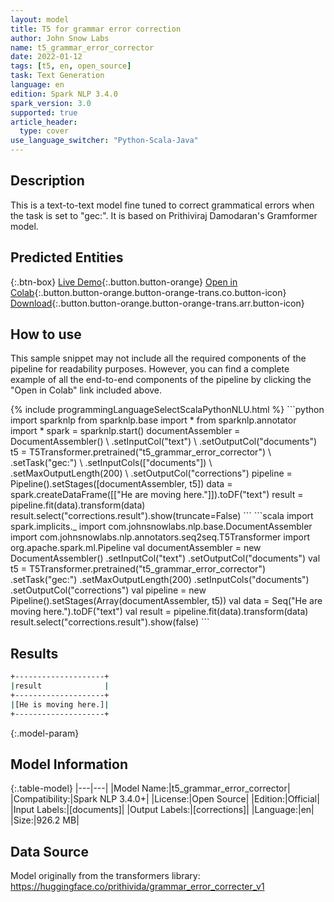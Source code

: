 ```yaml
---
layout: model
title: T5 for grammar error correction
author: John Snow Labs
name: t5_grammar_error_corrector
date: 2022-01-12
tags: [t5, en, open_source]
task: Text Generation
language: en
edition: Spark NLP 3.4.0
spark_version: 3.0
supported: true
article_header:
  type: cover
use_language_switcher: "Python-Scala-Java"
---
```


## Description

This is a text-to-text model fine tuned to correct grammatical errors when the task is set to "gec:". It is based on Prithiviraj Damodaran's Gramformer model.

## Predicted Entities



{:.btn-box}
[Live Demo](https://demo.johnsnowlabs.com/public/T5_LINGUISTIC/){:.button.button-orange}
[Open in Colab](https://colab.research.google.com/github/JohnSnowLabs/spark-nlp-workshop/blob/master/tutorials/streamlit_notebooks/T5_LINGUISTIC.ipynb){:.button.button-orange.button-orange-trans.co.button-icon}
[Download](https://s3.amazonaws.com/auxdata.johnsnowlabs.com/public/models/t5_grammar_error_corrector_en_3.4.0_3.0_1641983182673.zip){:.button.button-orange.button-orange-trans.arr.button-icon}

## How to use

This sample snippet may not include all the required components of the pipeline for readability purposes. However, you can find a complete example of all the end-to-end components of the pipeline by clicking the "Open in Colab" link included above.




<div class="tabs-box" markdown="1">
{% include programmingLanguageSelectScalaPythonNLU.html %}
```python
import sparknlp
from sparknlp.base import *
from sparknlp.annotator import *
spark = sparknlp.start()
documentAssembler = DocumentAssembler() \
    .setInputCol("text") \
    .setOutputCol("documents")
t5 = T5Transformer.pretrained("t5_grammar_error_corrector") \
    .setTask("gec:") \
    .setInputCols(["documents"]) \
    .setMaxOutputLength(200) \
    .setOutputCol("corrections")
pipeline = Pipeline().setStages([documentAssembler, t5])
data = spark.createDataFrame([["He are moving here."]]).toDF("text")
result = pipeline.fit(data).transform(data)
result.select("corrections.result").show(truncate=False)
```
```scala
import spark.implicits._
import com.johnsnowlabs.nlp.base.DocumentAssembler
import com.johnsnowlabs.nlp.annotators.seq2seq.T5Transformer
import org.apache.spark.ml.Pipeline
val documentAssembler = new DocumentAssembler()
  .setInputCol("text")
  .setOutputCol("documents")
val t5 = T5Transformer.pretrained("t5_grammar_error_corrector")
  .setTask("gec:")
  .setMaxOutputLength(200)
  .setInputCols("documents")
  .setOutputCol("corrections")
val pipeline = new Pipeline().setStages(Array(documentAssembler, t5))
val data = Seq("He are moving here.").toDF("text")
val result = pipeline.fit(data).transform(data)
result.select("corrections.result").show(false)
```
</div>

## Results

```bash
+--------------------+
|result              |
+--------------------+
|[He is moving here.]|
+--------------------+
```

{:.model-param}
## Model Information

{:.table-model}
|---|---|
|Model Name:|t5_grammar_error_corrector|
|Compatibility:|Spark NLP 3.4.0+|
|License:|Open Source|
|Edition:|Official|
|Input Labels:|[documents]|
|Output Labels:|[corrections]|
|Language:|en|
|Size:|926.2 MB|

## Data Source

Model originally from the transformers library:
https://huggingface.co/prithivida/grammar_error_correcter_v1